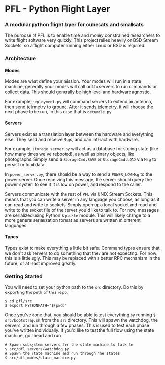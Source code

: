 
# PFL - Python Flight Layer
### A modular python flight layer for cubesats and smallsats
The purpose of PFL is to enable time and money constrained researchers to write flight software very quickly. This project relies heavily on BSD Stream Sockets, so a flight computer running either Linux or BSD is required.

### Architecture

#### Modes
Modes are what define your mission. Your modes will run in a state machine, generally your modes will call out to servers to run commands or collect data. This should generally be high level and hardware agnostic.

For example, `deployment.py` will command servers to extend an antenna, then send telemetry to ground. After it sends telemetry, it will choose the next phase to be run, in this case that is `detumble.py`.
#### Servers
Servers exist as a translation layer between the hardware and everything else. They send and receive `Msg`s, and can interact with hardware. 

For example, `storage_server.py` will act as a database for storing state (like how many times we've rebooted), as well as binary objects, like photographs. Simply send a `StorageCmd.SAVE` or `StorageCmd.LOAD` via `Msg` to persist or load data.

In `power_server.py`, there should be a way to send a `POWER_LOW` `Msg` to the power server. Once receiving this message, the server should query the power system to see if it is low on power, and respond to the caller.

Servers communicate with the rest of `PFL` via UNIX Stream Sockets. This means that you can write a server in any language you choose, as long as it can read and write to sockets. Simply open up a local socket and read and write to the socket file of the server you'd like to talk to. For now, messages are serialized using Python's `pickle` module. This will likely change to a more general serialization format as servers are written in different languages.

#### Types
Types exist to make everything a little bit safer. Command types ensure that we don't ask servers to do something that they are not expecting. For now, this is a little ugly. This may be replaced with a better RPC mechanism in the future, or at least improved greatly.

### Getting Started
You will need to set your python path to the `src` directory. Do this by exporting the path of this repo: 
```
$ cd pfl/src
$ export PYTHONPATH="$(pwd)"
```
Once you've done that, you should be able to test everything by running
`$ src/bootstrap.sh` from the `src` directory. This will spawn the watchdog, the servers, and run through a few phases. This is used to test each phase you've written individually. If you'd like to test the full flow using the state machine, go ahead and run 
```
# Spawn subsystem servers for the state machine to talk to
$ src/pfl_servers/watchdog.py
# Spawn the state machine and run through the states
$ src/pfl_modes/state_machine.py
```

